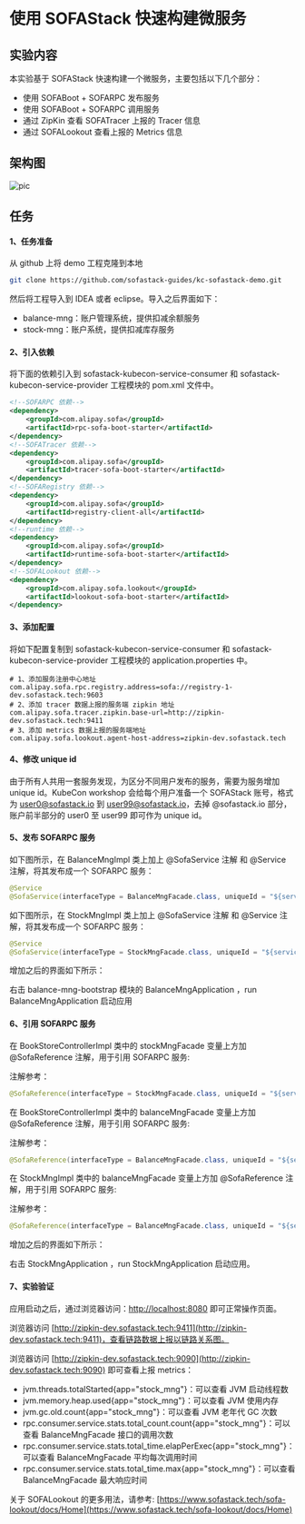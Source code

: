 # 使用 SOFAStack 快速构建微服务

## 实验内容

本实验基于 SOFAStack 快速构建一个微服务，主要包括以下几个部分：

* 使用 SOFABoot + SOFARPC 发布服务
* 使用 SOFABoot + SOFARPC 调用服务
* 通过 ZipKin 查看 SOFATracer 上报的 Tracer 信息
* 通过 SOFALookout 查看上报的 Metrics 信息

## 架构图
![pic](https://gw.alipayobjects.com/mdn/rms_1a1552/afts/img/A*WtRuRr4fzxIAAAAAAAAAAABkARQnAQ)

## 任务

#### 1、任务准备

从  github 上将 demo 工程克隆到本地
```bash
git clone https://github.com/sofastack-guides/kc-sofastack-demo.git
```

然后将工程导入到 IDEA 或者 eclipse。导入之后界面如下：

* balance-mng：账户管理系统，提供扣减余额服务
* stock-mng：账户系统，提供扣减库存服务

#### 2、引入依赖

将下面的依赖引入到 sofastack-kubecon-service-consumer 和 sofastack-kubecon-service-provider 工程模块的 pom.xml 文件中。
```xml
<!--SOFARPC 依赖-->
<dependency>
    <groupId>com.alipay.sofa</groupId>
    <artifactId>rpc-sofa-boot-starter</artifactId>
</dependency>
<!--SOFATracer 依赖-->
<dependency>
    <groupId>com.alipay.sofa</groupId>
    <artifactId>tracer-sofa-boot-starter</artifactId>
</dependency>
<!--SOFARegistry 依赖-->
<dependency>
    <groupId>com.alipay.sofa</groupId>
    <artifactId>registry-client-all</artifactId>
</dependency>
<!--runtime 依赖-->
<dependency>
    <groupId>com.alipay.sofa</groupId>
    <artifactId>runtime-sofa-boot-starter</artifactId>
</dependency>
<!--SOFALookout 依赖-->
<dependency>
    <groupId>com.alipay.sofa.lookout</groupId>
    <artifactId>lookout-sofa-boot-starter</artifactId>
</dependency>
```
#### 3、添加配置

将如下配置复制到  sofastack-kubecon-service-consumer 和 sofastack-kubecon-service-provider 工程模块的 application.properties 中。
```properties
# 1、添加服务注册中心地址
com.alipay.sofa.rpc.registry.address=sofa://registry-1-dev.sofastack.tech:9603
# 2、添加 tracer 数据上报的服务端 zipkin 地址
com.alipay.sofa.tracer.zipkin.base-url=http://zipkin-dev.sofastack.tech:9411
# 3、添加 metrics 数据上报的服务端地址
com.alipay.sofa.lookout.agent-host-address=zipkin-dev.sofastack.tech
```

#### 4、修改 unique id
由于所有人共用一套服务发现，为区分不同用户发布的服务，需要为服务增加 unique id。KubeCon workshop 会给每个用户准备一个 SOFAStack 账号，格式为 user0@sofastack.io 到 user99@sofastack.io，去掉 @sofastack.io 部分，账户前半部分的 user0 至 user99 即可作为 unique id。

#### 5、发布 SOFARPC 服务

如下图所示，在 BalanceMngImpl 类上加上 @SofaService 注解 和 @Service 注解，将其发布成一个 SOFARPC 服务：

```java
@Service
@SofaService(interfaceType = BalanceMngFacade.class, uniqueId = "${service.unique.id}", bindings = { @SofaServiceBinding(bindingType = "bolt") })
```

如下图所示，在 StockMngImpl 类上加上 @SofaService 注解 和 @Service 注解，将其发布成一个 SOFARPC 服务：

```java
@Service
@SofaService(interfaceType = StockMngFacade.class, uniqueId = "${service.unique.id}", bindings = { @SofaServiceBinding(bindingType = "bolt") })
```

增加之后的界面如下所示：

右击 balance-mng-bootstrap 模块的 BalanceMngApplication ，run BalanceMngApplication 启动应用

#### 6、引用 SOFARPC 服务

在 BookStoreControllerImpl 类中的 stockMngFacade 变量上方加 @SofaReference 注解，用于引用 SOFARPC 服务:

注解参考：

```java
@SofaReference(interfaceType = StockMngFacade.class, uniqueId = "${service.unique.id}", binding = @SofaReferenceBinding(bindingType = "bolt"))
```

在 BookStoreControllerImpl 类中的 balanceMngFacade 变量上方加 @SofaReference 注解，用于引用 SOFARPC 服务:

注解参考：

```java
@SofaReference(interfaceType = BalanceMngFacade.class, uniqueId = "${service.unique.id}", binding = @SofaReferenceBinding(bindingType = "bolt"))
```

在 StockMngImpl 类中的 balanceMngFacade 变量上方加 @SofaReference 注解，用于引用 SOFARPC 服务:

注解参考：

```java
@SofaReference(interfaceType = BalanceMngFacade.class, uniqueId = "${service.unique.id}", binding = @SofaReferenceBinding(bindingType = "bolt"))
```

增加之后的界面如下所示：

右击 StockMngApplication ，run StockMngApplication 启动应用。

#### 7、实验验证

应用启动之后，通过浏览器访问：[http://localhost:8080](http://localhost:8080) 即可正常操作页面。

浏览器访问 [http://zipkin-dev.sofastack.tech:9411](http://zipkin-dev.sofastack.tech:9411)，查看链路数据上报以链路关系图。

浏览器访问 [http://zipkin-dev.sofastack.tech:9090](http://zipkin-dev.sofastack.tech:9090) 即可查看上报 metrics：

* jvm.threads.totalStarted{app="stock_mng"}：可以查看 JVM 启动线程数
* jvm.memory.heap.used{app="stock_mng"}：可以查看 JVM 使用内存
* jvm.gc.old.count{app="stock_mng"}：可以查看 JVM 老年代 GC 次数
* rpc.consumer.service.stats.total_count.count{app="stock_mng"}：可以查看 BalanceMngFacade 接口的调用次数
* rpc.consumer.service.stats.total_time.elapPerExec{app="stock_mng"}：可以查看 BalanceMngFacade 平均每次调用时间
* rpc.consumer.service.stats.total_time.max{app="stock_mng"}：可以查看 BalanceMngFacade 最大响应时间

关于 SOFALookout 的更多用法，请参考: [https://www.sofastack.tech/sofa-lookout/docs/Home](https://www.sofastack.tech/sofa-lookout/docs/Home)